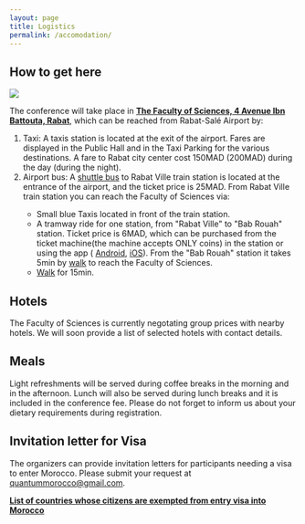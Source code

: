 ```yaml
---
layout: page
title: Logistics
permalink: /accomodation/
---
```


## How to get here
![](https://scontent-waw1-1.xx.fbcdn.net/v/t1.6435-9/162981085_383779136178521_5628233980442523913_n.jpg?_nc_cat=106&ccb=1-7&_nc_sid=e3f864&_nc_ohc=OmSWm6vvsF0AX8LyqxI&_nc_ht=scontent-waw1-1.xx&oh=00_AfBEvXg_zOnBeWVyAiuvXL4E3cpLH0p8LIUP5-mVSfuo1Q&oe=64A15315)

The conference will take place in <a href="https://goo.gl/maps/bxfKYeqq2ZUMAQRC9" target="_blank">**The Faculty of Sciences, 4 Avenue Ibn Battouta, Rabat**</a>, which can be reached from Rabat-Salé Airport by:
<ol>
  <li>Taxi: A taxis station is located at the exit of the airport. Fares are displayed in the Public Hall and in the Taxi Parking for the various destinations. A fare to Rabat city center cost 150MAD (200MAD) during the day (during the night).</li>
  <li>Airport bus: A <a href="https://goo.gl/maps/momK45W11EggkRCH7" target="_blank">shuttle bus</a> to Rabat Ville train station is located at the entrance of the airport, and the ticket price is 25MAD. From Rabat Ville train station you can reach the Faculty of Sciences via:</li>
    <ul>
    <li>Small blue Taxis located in front of the train station.</li>
    <li>A tramway ride for one station, from "Rabat Ville" to "Bab Rouah" station. Ticket price is 6MAD, which can be purchased from the ticket machine(the machine accepts ONLY coins) in the station or using the app ( <a href="https://play.google.com/store/apps/details?id=fr.airweb.rabat&hl=en&gl=US" target="_blank">Android</a>, <a href="https://apps.apple.com/ma/app/tram-mobile/id1588746412" target="_blank">iOS</a>). From the "Bab Rouah" station it takes 5min by <a href="https://goo.gl/maps/yoQUmKWtFCMuzkKL8" target="_blank">walk</a> to reach the Faculty of Sciences.</li>
    <li><a href="https://goo.gl/maps/4zRK5LzmiiQ5wTGJ8" target="_blank">Walk</a> for 15min.</li>
    </ul> 
 </ol> 


## Hotels
The Faculty of Sciences is currently negotating group prices with nearby hotels. We will soon provide a list of selected hotels with contact details.

## Meals
Light refreshments will be served during coffee breaks in the morning and in the afternoon. Lunch will also be served during lunch breaks and it is included in the conference fee. Please do not forget to inform us about your dietary requirements during registration.

## Invitation letter for Visa
The organizers can provide invitation letters for participants needing a visa to enter Morocco. Please submit your request at quantummorocco@gmail.com.

<a href="https://www.consulat.ma/en/list-countries-agreements-signed-morocco-abolition-visas-official-passports" target="_blank">**List of countries whose citizens are exempted from entry visa into Morocco**</a>
